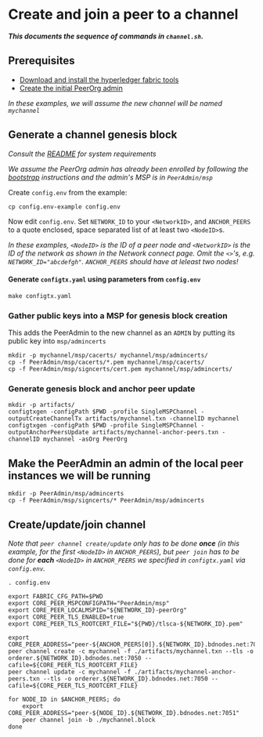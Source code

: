 # Create and join a peer to a channel

***This documents the sequence of commands in `channel.sh`.***

## Prerequisites

* [Download and install the hyperledger fabric tools](Tools.md)
* [Create the initial PeerOrg admin](Bootstrap.md)

*In these examples, we will assume the new channel will be named `mychannel`*

## Generate a channel genesis block

*Consult the [README](README.md) for system requirements*

*We assume the PeerOrg admin has already been enrolled by following the [bootstrap](Bootstrap.md) instructions and the admin's MSP is in `PeerAdmin/msp`*

Create `config.env` from the example:

```shell
cp config.env-example config.env
```

Now edit `config.env`. Set `NETWORK_ID` to your `<NetworkID>`, and `ANCHOR_PEERS` to a quote enclosed, space separated list of at least two `<NodeID>`s.

*In these examples, `<NodeID>` is the ID of a peer node and `<NetworkID>` is the ID of the network as shown in the Network connect page. Omit the `<>`'s, e.g. `NETWORK_ID="abcdefgh"`.
`ANCHOR_PEERS` should have at leleast two nodes!*

#### Generate `configtx.yaml` using parameters from `config.env`

```shell
make configtx.yaml
```

### Gather public keys into a MSP for genesis block creation

This adds the PeerAdmin to the new channel as an `ADMIN` by putting its public key into `msp/admincerts`

```shell
mkdir -p mychannel/msp/cacerts/ mychannel/msp/admincerts/
cp -f PeerAdmin/msp/cacerts/*.pem mychannel/msp/cacerts/
cp -f PeerAdmin/msp/signcerts/cert.pem mychannel/msp/admincerts/
```

### Generate genesis block and anchor peer update

```shell
mkdir -p artifacts/
configtxgen -configPath $PWD -profile SingleMSPChannel -outputCreateChannelTx artifacts/mychannel.txn -channelID mychannel
configtxgen -configPath $PWD -profile SingleMSPChannel -outputAnchorPeersUpdate artifacts/mychannel-anchor-peers.txn -channelID mychannel -asOrg PeerOrg
```

## Make the PeerAdmin an admin of the local peer instances we will be running
```shell
mkdir -p PeerAdmin/msp/admincerts
cp -f PeerAdmin/msp/signcerts/* PeerAdmin/msp/admincerts
```

## Create/update/join channel

*Note that `peer channel create/update` only has to be done ***once*** (in this example, for the first `<NodeID>` in `ANCHOR_PEERS`), but `peer join` has to be done for ***each*** `<NodeID>` in `ANCHOR_PEERS` we specified in `configtx.yaml` via `config.env`.*

```shell
. config.env

export FABRIC_CFG_PATH=$PWD
export CORE_PEER_MSPCONFIGPATH="PeerAdmin/msp"
export CORE_PEER_LOCALMSPID="${NETWORK_ID}-peerOrg"
export CORE_PEER_TLS_ENABLED=true
export CORE_PEER_TLS_ROOTCERT_FILE="${PWD}/tlsca-${NETWORK_ID}.pem"

export CORE_PEER_ADDRESS="peer-${ANCHOR_PEERS[0]}.${NETWORK_ID}.bdnodes.net:7051"
peer channel create -c mychannel -f ./artifacts/mychannel.txn --tls -o orderer.${NETWORK_ID}.bdnodes.net:7050 --cafile=${CORE_PEER_TLS_ROOTCERT_FILE}
peer channel update -c mychannel -f ./artifacts/mychannel-anchor-peers.txn --tls -o orderer.${NETWORK_ID}.bdnodes.net:7050 --cafile=${CORE_PEER_TLS_ROOTCERT_FILE}

for NODE_ID in $ANCHOR_PEERS; do
    export CORE_PEER_ADDRESS="peer-${NODE_ID}.${NETWORK_ID}.bdnodes.net:7051"
    peer channel join -b ./mychannel.block
done
```

